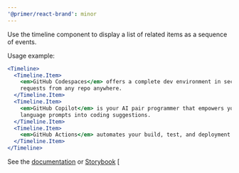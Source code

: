 ```yaml
---
'@primer/react-brand': minor
---
```


Use the timeline component to display a list of related items as a sequence of events.

Usage example:

```jsx
<Timeline>
  <Timeline.Item>
    <em>GitHub Codespaces</em> offers a complete dev environment in seconds, so you can code, build, test, and open pull
    requests from any repo anywhere.
  </Timeline.Item>
  <Timeline.Item>
    <em>GitHub Copilot</em> is your AI pair programmer that empowers you to complete tasks 55% faster by turning natural
    language prompts into coding suggestions.
  </Timeline.Item>
  <Timeline.Item>
    <em>GitHub Actions</em> automates your build, test, and deployment workflow with simple and secure CI/CD.
  </Timeline.Item>
</Timeline>
```

See the [documentation](https://primer.style/brand/components/Timeline) or [Storybook](https://primer.style/brand/storybook/?path=/story/components-timeline--default)
[
